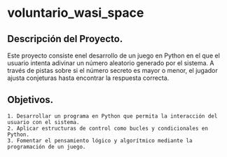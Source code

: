 # voluntario_wasi_space
 ## Descripción del Proyecto.
  Este proyecto consiste enel desarrollo de un juego en Python en el que el usuario intenta adivinar un número aleatorio generado por el sistema. A través de pistas sobre si el número secreto es mayor o menor, el jugador ajusta conjeturas hasta encontrar la respuesta correcta.

  ## Objetivos.
    1. Desarrollar un programa en Python que permita la interacción del usuario con el sistema.
    2. Aplicar estructuras de control como bucles y condicionales en Python.
    3. Fomentar el pensamiento lógico y algorítmico mediante la programación de un juego.